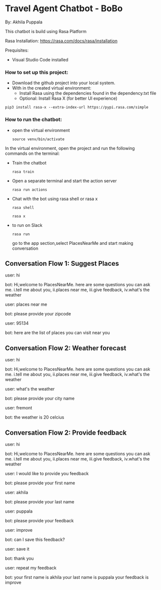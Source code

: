 # Travel Agent Chatbot - BoBo
By: Akhila Puppala

This chatbot is build using Rasa Platform

Rasa Installation:
https://rasa.com/docs/rasa/installation

Prequisites: 
* Visual Studio Code installed

### **How to set up this project:**
* Download the github project into your local system. 
* With in the created virtual environment:
  * Install Rasa using the dependencies found in the dependency.txt file
  * Optional: Install Rasa X (for better UI experience)
 ```
 pip3 install rasa-x --extra-index-url https://pypi.rasa.com/simple
 ```

### **How to run the chatbot:**
* open the virtual environment
  ```
  source venv/bin/activate
  ```
In the virtual environment, open the project and run the following commands on the terminal:
* Train the chatbot
  ```
  rasa train
  ```
* Open a separate terminal and start the action server
  ```
  rasa run actions
  ```
* Chat with the bot using rasa shell or rasa x
  ```
  rasa shell
  ```
  ```
  rasa x
  ```
* to run on Slack 
   ```
  rasa run
  ```
  go to the app section,select PlacesNearMe and start making conversation
 
 ## Conversation Flow 1: Suggest Places
 user: hi
 
 bot: Hi,welcome to PlacesNearMe. here are some questions you can ask me. i.tell me about you, ii.places near me, iii.give feedback, iv.what's the weather
 
 user: places near me
 
 bot: please provide your zipcode
 
 user: 95134
 
 bot: here are the list of places you can visit near you
 
 ## Conversation Flow 2: Weather forecast
 user: hi
 
 bot: Hi,welcome to PlacesNearMe. here are some questions you can ask me. i.tell me about you, ii.places near me, iii.give feedback, iv.what's the weather
 
 user: what's the weather
 
 bot: please provide your city name
 
 user: fremont
 
 bot: the weather is 20 celcius
 
  ## Conversation Flow 2: Provide feedback
 user: hi
 
 bot: Hi,welcome to PlacesNearMe. here are some questions you can ask me. i.tell me about you, ii.places near me, iii.give feedback, iv.what's the weather
 
 user: I would like to provide you feedback
 
 bot: please provide your first name
 
 user: akhila
 
 bot: please provide your last name
 
 user: puppala
 
 bot: please provide your feedback
 
 user: improve
 
 bot: can I save this feedback?
 
 user: save it
 
 bot: thank you
 
 user: repeat my feedback
 
 bot: your first name is akhila
 your last name is puppala
 your feedback is improve
 
 
